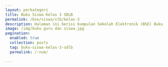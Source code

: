 ```yaml
---
layout: perkategori
title: Buku Siswa Kelas 3 SDLB
permalink: /bse/siswa/slb/kelas-3
description: Halaman ini berisi kumpulan Sekolah Elektronik (BSE) Buku Siswa Satuan Pendidikan SDLB Kelas 3.
image: /img/buku guru dan siswa.jpg
pagination: 
  enabled: true
  collection: posts
  tag: buku-siswa-kelas-3-sdlb
  permalink: /:num/
  
---
```

